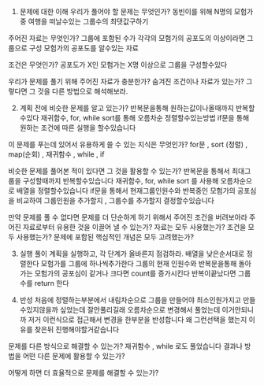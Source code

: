 1. 문제에 대한 이해
우리가 풀어야 할 문제는 무엇인가?
    동빈이를 위해 N명의 모험가중 여행을 떠날수있는 그룹수의 최댓값구하기

주어진 자료는 무엇인가?
    그룹에 포함된 수가 각각의 모험가의 공포도의 이상이라면 그룹으로 구성
    모험가의 공포도를 알수있는 자료

조건은 무엇인가?
    공포도가 X인 모험가는 X명 이상으로 그룹을 구성할수있다

우리가 문제를 풀기 위해 주어진 자료가 충분한가?
숨겨진 조건이나 자료가 있는가? 그렇다면 그 것을 다른 방법으로 해석해보라.

2. 계획
전에 비슷한 문제를 알고 있는가?
    반복문을통해 원하는값이나올때까지 반복할수있다
        재귀함수, for, while
    sort를 통해 오름차순 정렬할수있는방법
    if문을 통해 원하는 조건에 따른 실행을 할수있습니다

이 문제를 푸는데 있어서 유용하게 쓸 수 있는 지식은 무엇인가?
    for문 , sort (정렬) , map(순회) , 재귀함수 , while , if

비슷한 문제를 풀어본 적이 있다면 그 것을 활용할 수 있는가?
    반복문을 통해서 최대그룹을 구성할때까지 반복할수있습니다
        재귀함수, for, while
    sort 를 사용해 오름차순으로 배열을 정렬할수있습니다
    if문을 통해서 현재그룹인원수와 반복중인 모험가의 공포심을 비교하여 그룹인원을 추가할지 , 그룹수를 추가할지 결정할수있습니다

만약 문제를 풀 수 없다면 문제를 더 단순하게 하기 위해서 주어진 조건을 버려보아라
주어진 자료로부터 유용한 것을 이끌어 낼 수 있는가?
자료는 모두 사용했는가?
조건을 모두 사용했는가?
문제에 포함된 핵심적인 개념은 모두 고려했는가?

3. 실행
풀이 계획을 실행하고, 각 단계가 올바른지 점검하라.
    배열을 낮은순서대로 정렬한다
    모험가를 그룹에 하나씩추가한다
    그룹의 현재 인원수와 반복문을통해 돌아가는 모험가의 공포심이 같거나 크다면 count를 증가시킨다
    반복이끝났다면 그룹수를 return 한다

4. 반성
처음에 정렬하는부분에서 내림차순으로 그룹을 만들어야 최소인원가지고 만들수있지않을까 싶었는데
잘안풀리길래 오름차순으로 변경해서 풀었는데 이거안되니까 저거 이런식으로 접근해서 변경을 한부분을 반성합니다
왜 그런선택을 했는지 이유를 찾은뒤 진행해야할거같습니다

문제를 다른 방식으로 해결할 수 있는가?
    재귀함수 , while 로도 풀었습니다
결과나 방법을 어떤 다른 문제에 활용할 수 있는가?

어떻게 하면 더 효율적으로 문제를 해결할 수 있는가?
